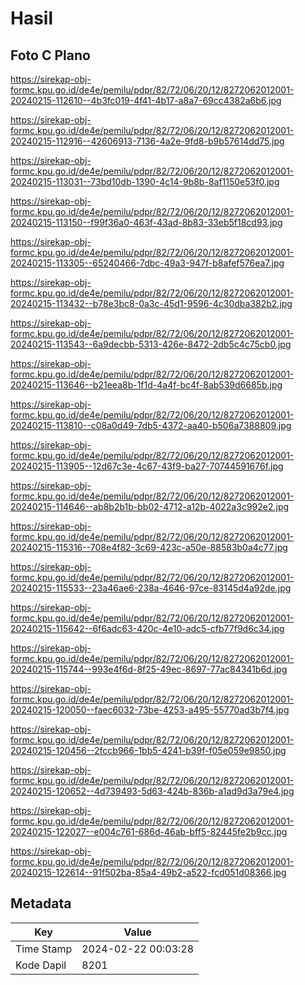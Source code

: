 # Hasil

## Foto C Plano

https://sirekap-obj-formc.kpu.go.id/de4e/pemilu/pdpr/82/72/06/20/12/8272062012001-20240215-112610--4b3fc019-4f41-4b17-a8a7-69cc4382a6b6.jpg

https://sirekap-obj-formc.kpu.go.id/de4e/pemilu/pdpr/82/72/06/20/12/8272062012001-20240215-112916--42606913-7136-4a2e-9fd8-b9b57614dd75.jpg

https://sirekap-obj-formc.kpu.go.id/de4e/pemilu/pdpr/82/72/06/20/12/8272062012001-20240215-113031--73bd10db-1390-4c14-9b8b-8af1150e53f0.jpg

https://sirekap-obj-formc.kpu.go.id/de4e/pemilu/pdpr/82/72/06/20/12/8272062012001-20240215-113150--f99f36a0-463f-43ad-8b83-33eb5f18cd93.jpg

https://sirekap-obj-formc.kpu.go.id/de4e/pemilu/pdpr/82/72/06/20/12/8272062012001-20240215-113305--65240466-7dbc-49a3-947f-b8afef576ea7.jpg

https://sirekap-obj-formc.kpu.go.id/de4e/pemilu/pdpr/82/72/06/20/12/8272062012001-20240215-113432--b78e3bc8-0a3c-45d1-9596-4c30dba382b2.jpg

https://sirekap-obj-formc.kpu.go.id/de4e/pemilu/pdpr/82/72/06/20/12/8272062012001-20240215-113543--6a9decbb-5313-426e-8472-2db5c4c75cb0.jpg

https://sirekap-obj-formc.kpu.go.id/de4e/pemilu/pdpr/82/72/06/20/12/8272062012001-20240215-113646--b21eea8b-1f1d-4a4f-bc4f-8ab539d6685b.jpg

https://sirekap-obj-formc.kpu.go.id/de4e/pemilu/pdpr/82/72/06/20/12/8272062012001-20240215-113810--c08a0d49-7db5-4372-aa40-b506a7388809.jpg

https://sirekap-obj-formc.kpu.go.id/de4e/pemilu/pdpr/82/72/06/20/12/8272062012001-20240215-113905--12d67c3e-4c67-43f9-ba27-70744591676f.jpg

https://sirekap-obj-formc.kpu.go.id/de4e/pemilu/pdpr/82/72/06/20/12/8272062012001-20240215-114646--ab8b2b1b-bb02-4712-a12b-4022a3c992e2.jpg

https://sirekap-obj-formc.kpu.go.id/de4e/pemilu/pdpr/82/72/06/20/12/8272062012001-20240215-115316--708e4f82-3c69-423c-a50e-88583b0a4c77.jpg

https://sirekap-obj-formc.kpu.go.id/de4e/pemilu/pdpr/82/72/06/20/12/8272062012001-20240215-115533--23a46ae6-238a-4646-97ce-83145d4a92de.jpg

https://sirekap-obj-formc.kpu.go.id/de4e/pemilu/pdpr/82/72/06/20/12/8272062012001-20240215-115642--6f6adc63-420c-4e10-adc5-cfb77f9d6c34.jpg

https://sirekap-obj-formc.kpu.go.id/de4e/pemilu/pdpr/82/72/06/20/12/8272062012001-20240215-115744--993e4f6d-8f25-49ec-8697-77ac84341b6d.jpg

https://sirekap-obj-formc.kpu.go.id/de4e/pemilu/pdpr/82/72/06/20/12/8272062012001-20240215-120050--faec6032-73be-4253-a495-55770ad3b7f4.jpg

https://sirekap-obj-formc.kpu.go.id/de4e/pemilu/pdpr/82/72/06/20/12/8272062012001-20240215-120456--2fccb966-1bb5-4241-b39f-f05e059e9850.jpg

https://sirekap-obj-formc.kpu.go.id/de4e/pemilu/pdpr/82/72/06/20/12/8272062012001-20240215-120652--4d739493-5d63-424b-836b-a1ad9d3a79e4.jpg

https://sirekap-obj-formc.kpu.go.id/de4e/pemilu/pdpr/82/72/06/20/12/8272062012001-20240215-122027--e004c761-686d-46ab-bff5-82445fe2b9cc.jpg

https://sirekap-obj-formc.kpu.go.id/de4e/pemilu/pdpr/82/72/06/20/12/8272062012001-20240215-122614--91f502ba-85a4-49b2-a522-fcd051d08366.jpg


## Metadata

| Key        | Value               |
| ---------- | ------------------- |
| Time Stamp | 2024-02-22 00:03:28 |
| Kode Dapil | 8201                |



